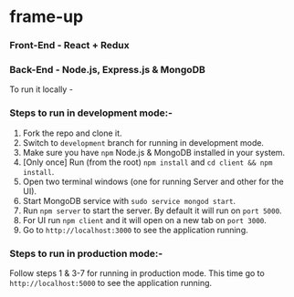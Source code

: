 # frame-up


### Front-End - React + Redux

### Back-End - Node.js, Express.js & MongoDB

To run it locally -

### Steps to run in development mode:-

1. Fork the repo and clone it.
2. Switch to `development` branch for running in development mode.
3. Make sure you have `npm` Node.js & MongoDB installed in your system.
4. [Only once] Run (from the root) `npm install` and `cd client && npm install`.
5. Open two terminal windows (one for running Server and other for the UI).
6. Start MongoDB service with `sudo service mongod start`. 
7. Run `npm server` to start the server. By default it will run on `port 5000`.
8. For UI run `npm client` and it will open on a new tab on `port 3000`.
9. Go to `http://localhost:3000` to see the application running.

### Steps to run in production mode:-
Follow steps 1 & 3-7 for running in production mode.
This time go to `http://localhost:5000` to see the application running.

